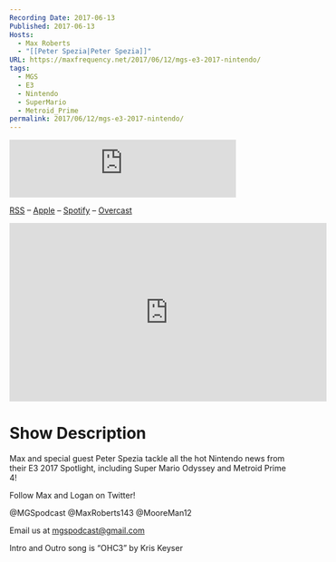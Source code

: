 ```yaml
---
Recording Date: 2017-06-13
Published: 2017-06-13
Hosts:
  - Max Roberts
  - "[[Peter Spezia|Peter Spezia]]"
URL: https://maxfrequency.net/2017/06/12/mgs-e3-2017-nintendo/
tags:
  - MGS
  - E3
  - Nintendo
  - SuperMario
  - Metroid_Prime
permalink: 2017/06/12/mgs-e3-2017-nintendo/
---
```

<iframe src="https://podcasters.spotify.com/pod/show/millennialgamingspeak/embed/episodes/E3-2017-Nintendo-Breakdown-e1adhui/a-a6ts458" height="102px" width="400px" frameborder="0" scrolling="no"></iframe>

[RSS](https://anchor.fm/s/74aa3858/podcast/rss) – [Apple](https://podcasts.apple.com/us/podcast/episode-3-gdc-wrap-up/id1000915981?i=1000542222515) – [Spotify](https://open.spotify.com/episode/7wePXT4Bt22LWifVLx3n8y) – [Overcast](https://overcast.fm/+EtIgeWxEU)

<div class=iframe-container>
<iframe width="560" height="315" src="https://www.youtube-nocookie.com/embed/fiLffhsYVc0?si=YfEXP_1a4_5Y-Yva" title="YouTube video player" frameborder="0" allow="accelerometer; autoplay; clipboard-write; encrypted-media; gyroscope; picture-in-picture; web-share" allowfullscreen></iframe>
</div>

# Show Description

Max and special guest Peter Spezia tackle all the hot Nintendo news from their E3 2017 Spotlight, including Super Mario Odyssey and Metroid Prime 4!

Follow Max and Logan on Twitter!

@MGSpodcast
@MaxRoberts143
@MooreMan12

Email us at mgspodcast@gmail.com

Intro and Outro song is “OHC3” by Kris Keyser